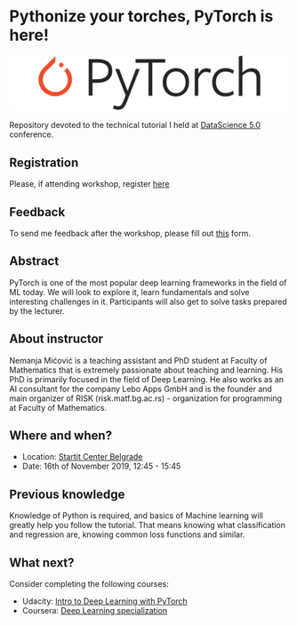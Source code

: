 # Pythonize your torches, PyTorch is here!

<img src='./slides/images/pytorch.png' alt='pytorch logo'>

Repository devoted to the technical tutorial I held at [DataScience 5.0](https://www.datasciconference.com/) conference.

## Registration
Please, if attending workshop, register [here](https://docs.google.com/forms/d/e/1FAIpQLSfaAAH4zUWjza0f66Tm0mNwntO3a6Rougbi_8WaWjXWbYRT1A/viewform?usp=sf_link<Paste>)

## Feedback
To send me feedback after the workshop, please fill out [this](https://docs.google.com/forms/d/e/1FAIpQLSemCXDB2tBt2GNd-k1xkMEV1pofS9BHx6snZhoa19mPcPKYBA/viewform?usp=sf_link) form.

## Abstract
PyTorch is one of the most popular deep learning frameworks in the field of ML today. We will look to explore it, learn fundamentals and solve interesting challenges in it. Participants will also get to solve tasks prepared by the lecturer.

## About instructor
Nemanja Mićović is a teaching assistant and PhD student at Faculty of Mathematics that is extremely passionate about teaching and learning. His PhD is primarily focused in the field of Deep Learning. He also works as an AI consultant for the company Lebo Apps GmbH and is the founder and main organizer of RISK (risk.matf.bg.ac.rs) - organization for programming at Faculty of Mathematics.

## Where and when?
- Location: [Startit Center Belgrade](https://startit.rs/beograd/)
- Date: 16th of November 2019, 12:45 - 15:45

## Previous knowledge
Knowledge of Python is required, and basics of Machine learning will greatly
help you follow the tutorial. That means knowing what classification and regression
are, knowing common loss functions and similar.

## What next?
Consider completing the following courses:
- Udacity: [Intro to Deep Learning with PyTorch](https://www.udacity.com/course/deep-learning-pytorch--ud188)
- Coursera: [Deep Learning specialization](https://www.coursera.org/specializations/deep-learning)
